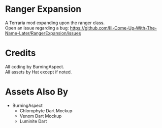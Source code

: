 # Ranger Expansion

A Terraria mod expanding upon the ranger class.
<br>
Open an issue regarding a bug: https://github.com/Ill-Come-Up-With-The-Name-Later/RangerExpansion/issues

# Credits

All coding by BurningAspect.
<br>
All assets by Hat except if noted.

# Assets Also By

<ul>
  <li>
    BurningAspect
    <ul>
      <li> Chlorophyte Dart Mockup </li>
      <li> Venom Dart Mockup </li>
      <li> Luminite Dart </li>
    </ul>
  </li>
</ul>
